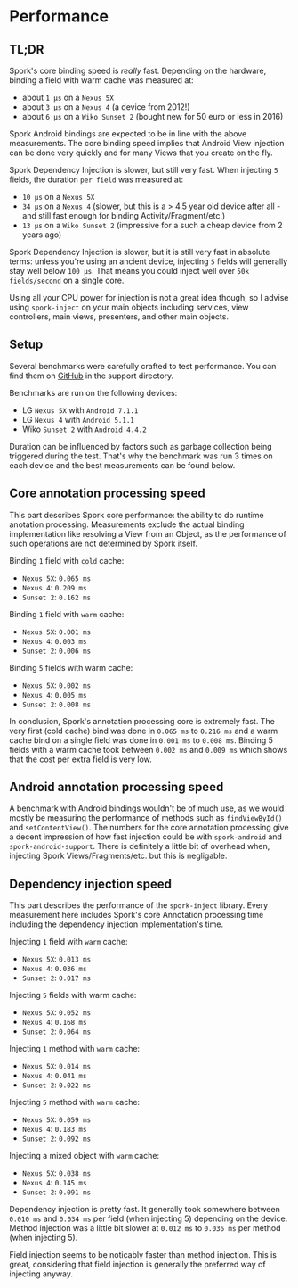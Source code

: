 # Performance

## TL;DR

Spork's core binding speed is *really* fast. Depending on the hardware, binding a field with warm cache was measured at:
- about `1 μs` on a `Nexus 5X`
- about `3 μs` on a `Nexus 4` (a device from 2012!)
- about `6 μs` on a `Wiko Sunset 2` (bought new for 50 euro or less in 2016)

Spork Android bindings are expected to be in line with the above measurements.
The core binding speed implies that Android View injection can be done very quickly and for many Views that you create on the fly.

Spork Dependency Injection is slower, but still very fast. When injecting `5` fields, the duration `per field` was measured at:
- `10 μs` on a `Nexus 5X`
- `34 μs` on a `Nexus 4` (slower, but this is a > 4.5 year old device after all - and still fast enough for binding Activity/Fragment/etc.)
- `13 μs` on a `Wiko Sunset 2` (impressive for a such a cheap device from 2 years ago)

Spork Dependency Injection is slower, but it is still very fast in absolute terms: unless you're using an ancient device,
injecting `5` fields will generally stay well below `100 μs`. That means you could inject well over `50k fields/second` on a single core.

Using all your CPU power for injection is not a great idea though, so I advise using `spork-inject` on your main objects
including services, view controllers, main views, presenters, and other main objects.

## Setup

Several benchmarks were carefully crafted to test performance. You can find them on [GitHub][github] in the support directory.

Benchmarks are run on the following devices:
- LG `Nexus 5X` with `Android 7.1.1`
- LG `Nexus 4` with `Android 5.1.1`
- Wiko `Sunset 2` with `Android 4.4.2`

Duration can be influenced by factors such as garbage collection being triggered during the test.
That's why the benchmark was run 3 times on each device and the best measurements can be found below.

## Core annotation processing speed

This part describes Spork core performance: the ability to do runtime anotation processing.
Measurements exclude the actual binding implementation like resolving a View from an Object,
as the performance of such operations are not determined by Spork itself.

Binding `1` field with `cold` cache:
- `Nexus 5X`: `0.065 ms`
- `Nexus 4`: `0.209 ms`
- `Sunset 2`: `0.162 ms`

Binding `1` field with `warm` cache:
- `Nexus 5X`: `0.001 ms`
- `Nexus 4`: `0.003 ms`
- `Sunset 2`: `0.006 ms`

Binding `5` fields with warm cache:
- `Nexus 5X`: `0.002 ms`
- `Nexus 4`: `0.005 ms`
- `Sunset 2`: `0.008 ms`

In conclusion, Spork's annotation processing core is extremely fast. The very first (cold cache) bind was done
in `0.065 ms` to `0.216 ms` and a warm cache bind on a single field was done in `0.001 ms` to `0.008 ms`.
Binding 5 fields with a warm cache took between `0.002 ms` and `0.009 ms` which shows that the cost per extra field is very low.

## Android annotation processing speed

A benchmark with Android bindings wouldn't be of much use, as we would mostly be measuring the performance of methods such
as `findViewById()` and `setContentView()`. The numbers for the core annotation processing give a decent impression of how fast
injection could be with `spork-android` and `spork-android-support`. There is definitely a little bit of overhead when,
injecting Spork Views/Fragments/etc. but this is negligable.

## Dependency injection speed

This part describes the performance of the `spork-inject` library.
Every measurement here includes Spork's core Annotation processing time including the dependency injection implementation's time.

Injecting `1` field with `warm` cache:
- `Nexus 5X`: `0.013 ms`
- `Nexus 4`: `0.036 ms`
- `Sunset 2`: `0.017 ms`

Injecting `5` fields with warm cache:
- `Nexus 5X`: `0.052 ms`
- `Nexus 4`: `0.168 ms`
- `Sunset 2`: `0.064 ms`

Injecting `1` method with `warm` cache:
- `Nexus 5X`: `0.014 ms`
- `Nexus 4`: `0.041 ms`
- `Sunset 2`: `0.022 ms`

Injecting `5` method with `warm` cache:
- `Nexus 5X`: `0.059 ms`
- `Nexus 4`: `0.183 ms`
- `Sunset 2`: `0.092 ms`

Injecting a mixed object with `warm` cache:
- `Nexus 5X`: `0.038 ms`
- `Nexus 4`: `0.145 ms`
- `Sunset 2`: `0.091 ms`

Dependency injection is pretty fast. It generally took somewhere between `0.010 ms` and `0.034 ms` per field (when injecting 5) depending on the device.
Method injection was a little bit slower at `0.012 ms` to `0.036 ms` per method (when injecting 5).

Field injection seems to be noticably faster than method injection.
This is great, considering that field injection is generally the preferred way of injecting anyway.

[github]: https://github.com/ByteWelder/Spork
